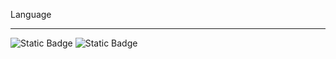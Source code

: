 Language
___
![Static Badge](https://img.shields.io/badge/javascript-%23282C34?style=for-the-badge&logo=javascript&labelColor=%23282C34&color=%23F7DF1E)  ![Static Badge](https://img.shields.io/badge/python-%23282C34?style=for-the-badge&logo=python&labelColor=%23282C34&color=%233776AB)

